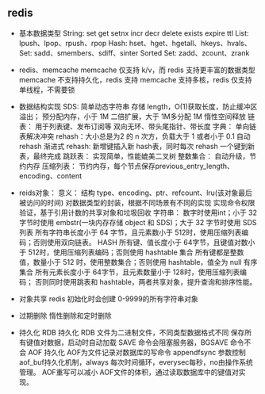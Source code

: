 ## redis

* 基本数据类型
    String: set get setnx incr decr delete exists expire ttl
    List: lpush、lpop、rpush、rpop
    Hash: hset、hget、hgetall、hkeys、hvals、
    Set: sadd、smembers、sdiff、sinter
    Sorted Set: zadd、zcount、zrank

* redis、memcache
    memcache 仅支持 k/v，而 redis 支持更丰富的数据类型
    memcache 不支持持久化，redis 支持
    memcache 支持多核，redis 仅支持单线程，不需要锁

* 数据结构实现
    SDS: 简单动态字符串
        存储 length，O(1)获取长度，防止缓冲区溢出；
        预分配内存，小于 1M 二倍扩展，大于 1M多分配 1M
        惰性空间释放
    链表：
        用于列表键、发布订阅等
        双向无环、带头尾指针、带长度
    字典：
        单向链表解决冲突
        rehash：大小总是为2 的 n 次方，负载大于 1 或者小于 0.1 自动 rehash
        渐进式 rehash: 新增键插入新 hash表，同时每次 rehash 一个键到新表，最终完成
    跳跃表：
        实现简单，性能媲美二叉树
    整数集合：
        自动升级，节约内存
    压缩列表：
        节约内存，每个节点保存previous_entry_length、encoding、content

* reids对象：
    意义：
        结构 type、encoding、ptr、refcount、lru(该对象最后被访问的时间)
        对数据类型的封装，根据不同场景有不同的实现
        实现命令权限验证，基于引用计数的共享对象和垃圾回收
    字符串：
        数字时使用int；小于 32 字节时使用 embstr(一块内存存储 object 和 SDS)；大于 32 字节时使用 SDS
    列表
        所有字符串长度小于 64 字节，且元素数小于 512时，使用压缩列表编码；否则使用双向链表。
    HASH
        所有键、值长度小于 64字节，且键值对数小于 512时，使用压缩列表编码；否则使用 hashtable
    集合
        所有键都是整数值，数量小于 512 时，使用整数集合；否则使用 hashtable，值全为 null
    有序集合
        所有元素长度小于 64字节，且元素数量小于 128时，使用压缩列表编码；
        否则同时使用跳表和 hashtable，两者共享对象，提升查询和排序性能。
* 对象共享
    redis 初始化时会创建 0-9999的所有字符串对象

* 过期删除
    惰性删除和定时删除

* 持久化
    RDB 持久化
        RDB 文件为二进制文件，不同类型数据格式不同
        保存所有键值对数据，启动时自动加载
        SAVE 命令会阻塞服务器，BGSAVE 命令不会
    AOF 持久化
        AOF为文件记录对数据库的写命令
        appendfsync 参数控制 aof_buf持久化机制，always 每次时间循环，everysec每秒，no由操作系统管理。
        AOF重写可以减小 AOF文件的体积，通过读取数据库中的键值对实现。

